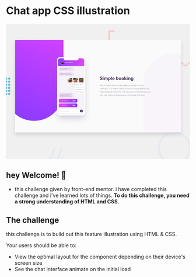 # Chat app CSS illustration

![Design preview for the Chat app CSS illustration coding challenge](./design/desktop-preview.jpg)

## hey Welcome! 👋
- this challenge given by front-end mentor. i have completed this challenge and i've learned lots of things.
**To do this challenge, you need a strong understanding of HTML and CSS.**

## The challenge

this challenge is to build out this feature illustration using HTML & CSS.

Your users should be able to:

- View the optimal layout for the component depending on their device's screen size
- See the chat interface animate on the initial load

